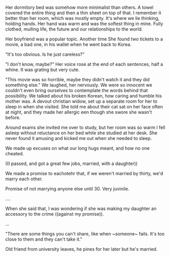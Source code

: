 Her dormitory bed was somehow more minimalist than others. A towel covered the entire thing and then a thin sheet on top of that. I remember it better than her room, which was mostly empty. It's where we lie thinking, holding hands. Her hand was warm and was the softest thing in mine. Fully clothed, mulling life, the future and our relationships to the world.

Her boyfriend was a popular topic. Another time She found two tickets to a movie, a bad one, in his wallet when he went back to Korea.

"It's too obvious. Is he just careless?"

"I don't know, maybe?" Her voice rose at the end of each sentences, half a whine. It was grating but very cute.

"This movie was so horrible, maybe they didn't watch it and they did something else." We laughed, her nervously. We were so innocent we couldn't even bring ourselves to contemplate the words behind that possibility. We talked about his broken Korean, how caring and humble his mother was. A devout christian widow, set up a separate room for her to sleep in when she visited. She told me about their cat sat on her face often at night, and they made her allergic een though she swore she wasn't before.


















Around exams she invited me over to study, but her room was so warm I fell asleep without reluctance on her bed while she studied at her desk. She never found it amusing and kicked me out when she needed to sleep.




We made up excuses on what our long hugs meant, and how no one cheated.

((I passed, and got a great few jobs, married, with a daughter))



We made a promise to eachotehr that, if we weren't married by thirty, we'd marry each other.



Promise of not marrying anyone else until 30. Very juvinile.

....

When she said that, I was wondering if she was making my daughter an accessory to the crime ((against my promise)).

...














"There are some things you can't share, like when ~someone~ fails. It's too close to them and they can't take it."

Old friend from university leaves, he pines for her later but he's married.
